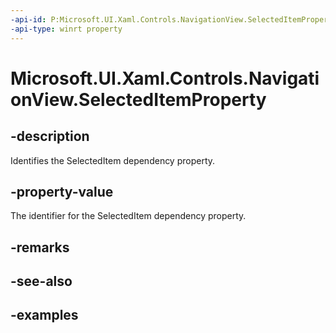 ```yaml
---
-api-id: P:Microsoft.UI.Xaml.Controls.NavigationView.SelectedItemProperty
-api-type: winrt property
---
```


<!-- Property syntax.
public DependencyProperty SelectedItemProperty { get; }
-->

# Microsoft.UI.Xaml.Controls.NavigationView.SelectedItemProperty

## -description

Identifies the SelectedItem dependency property.

## -property-value

The identifier for the SelectedItem dependency property.

## -remarks

## -see-also

## -examples


